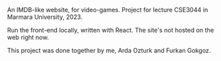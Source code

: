 An IMDB-like website, for video-games. 
Project for lecture CSE3044 in Marmara University, 2023.

Run the front-end locally, written with React. The site's not hosted on the web right now.

This project was done together by me, Arda Ozturk and Furkan Gokgoz.
